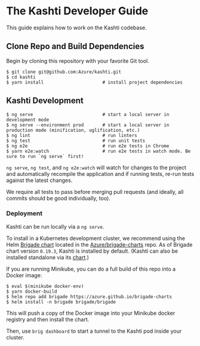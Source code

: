 # The Kashti Developer Guide

This guide explains how to work on the Kashti codebase.

## Clone Repo and Build Dependencies

Begin by cloning this repository with your favorite Git tool.

```console
$ git clone git@github.com:Azure/kashti.git
$ cd kashti
$ yarn install                      # install project dependencies
```

## Kashti Development
```console
$ ng serve                          # start a local server in development mode
$ ng serve --environment prod       # start a local server in production mode (minification, uglification, etc.)
$ ng lint                           # run linters 
$ ng test                           # run unit tests
$ ng e2e                            # run e2e tests in Chrome
$ yarn e2e:watch                    # run e2e tests in watch mode. Be sure to run `ng serve` first!
```

`ng serve`, `ng test`, and `ng e2e:watch` will watch for changes to the project and automatically recompile the application and if running tests, re-run tests against the latest changes.

We require all tests to pass before merging pull requests (and ideally, all commits should be good individually, too).

### Deployment

Kashti can be run locally via a `ng serve`.

To install in a Kubernetes development cluster, we recommend using the Helm [Brigade chart][brigade-chart]
located in the [Azure/brigade-charts][brigade-charts] repo.  As of Brigade chart version `0.19.3`, Kashti
is installed by default.  (Kashti can also be installed standalone via its [chart][kashti-chart].)

If you are running Minikube, you can do a full build of this repo into a Docker
image:

```console
$ eval $(minikube docker-env)
$ yarn docker-build
$ helm repo add brigade https://azure.github.io/brigade-charts
$ helm install -n brigade brigade/brigade
```

This will push a copy of the Docker image into your Minikube docker registry and
then install the chart.

Then, use `brig dashboard` to start a tunnel to the Kashti pod inside your cluster.

[kashti-chart]: https://github.com/Azure/brigade-charts/tree/master/charts/kashti
[brigade-chart]: https://github.com/Azure/brigade-charts/tree/master/charts/brigade
[brigade-charts]: https://github.com/Azure/brigade-charts